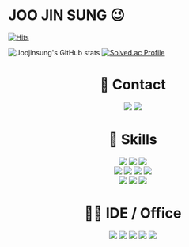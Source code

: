 
# JOO JIN SUNG 😉
[![Hits](https://hits.seeyoufarm.com/api/count/incr/badge.svg?url=https%3A%2F%2Fgithub.com%2FJoojinsung&count_bg=%238C9FE1&title_bg=%2316AC7D&icon=&icon_color=%239C1B1B&title=hits&edge_flat=false)](https://hits.seeyoufarm.com)

![Joojinsung's GitHub stats](https://github-readme-stats.vercel.app/api?username=Joojinsung&show_icons=true&theme=radical)
[![Solved.ac Profile](http://mazassumnida.wtf/api/v2/generate_badge?boj=dev_jinsung1017)](https://solved.ac/dev_jinsung1017/)

<div align="center">
  <h1>📱 Contact</h1>
</div>
<div align="center">
   <a href="https://www.instagram.com/"><img src="https://img.shields.io/badge/Gmail-D14836?style=for-the-badge&logo=gmail&logoColor=white"/></a>
  <a href="https://www.instagram.com/"><img src="https://img.shields.io/badge/Instagram-E4405F?style=for-the-badge&logo=instagram&logoColor=white"/></a></div>
</div>

<div align="center">
  <h1>🚀 Skills</h1>
</div>
<div align="center">
    <a href="https://www.instagram.com/"><img src="https://img.shields.io/badge/Java-ED8B00?style=for-the-badge&logo=openjdk&logoColor=white"/></a>
  <a href="https://www.instagram.com/"><img src="https://img.shields.io/badge/SpringBoot-6DB33F?style=for-the-badge&logo=springBoot&logoColor=white"/></a>
   <a href="https://www.instagram.com/"><img src="https://img.shields.io/badge/Kotlin-0095D5?&style=for-the-badge&logo=kotlin&logoColor=white"/></a>
  <br>
    <a href="https://www.instagram.com/"><img src="https://img.shields.io/badge/HTML5-E34F26?style=for-the-badge&logo=html5&logoColor=white"/></a>
 <a href="https://www.instagram.com/"><img src="https://img.shields.io/badge/CSS3-1572B6?style=for-the-badge&logo=css3&logoColor=white"/></a>
    <a href="https://www.instagram.com/"><img src="https://img.shields.io/badge/JavaScript-F7DF1E?style=for-the-badge&logo=JavaScript&logoColor=white"/></a>
  <a href="https://www.instagram.com/"><img src="https://img.shields.io/badge/Vue.js-35495E?style=for-the-badge&logo=vue.js&logoColor=4FC08D"/></a>
  <br>
    <a href="https://www.instagram.com/"><img src="https://img.shields.io/badge/Amazon_AWS-FF9900?style=for-the-badge&logo=amazonaws&logoColor=white"/></a>
    <a href="https://www.instagram.com/"><img src="https://img.shields.io/badge/MySQL-00000F?style=for-the-badge&logo=mysql&logoColor=white"/></a>
<a href="https://www.instagram.com/"><img src="https://img.shields.io/badge/redis-%23DD0031.svg?&style=for-the-badge&logo=redis&logoColor=white"/></a>
</div>

<div align="center">
  <h1>👩‍💻 IDE / Office</h1>
  
<div align="center">
  <a href="https://www.instagram.com/"><img src="https://img.shields.io/badge/IntelliJ_IDEA-000000.svg?style=for-the-badge&logo=intellij-idea&logoColor=white"/></a>
  <a href="https://www.instagram.com/"><img src="https://img.shields.io/badge/Visual_Studio_Code-0078D4?style=for-the-badge&logo=visual%20studio%20code&logoColor=white"/></a>
   <a href="https://www.instagram.com/"><img src="https://img.shields.io/badge/Notion-000000?style=for-the-badge&logo=notion&logoColor=white"/></a>
  <a href="https://www.instagram.com/"><img src="https://img.shields.io/badge/Microsoft_PowerPoint-B7472A?style=for-the-badge&logo=microsoft-powerpoint&logoColor=white"/></a>
   <a href="https://www.instagram.com/"><img src="https://img.shields.io/badge/Discord-7289DA?style=for-the-badge&logo=discord&logoColor=white"/></a>
  
</div>
</div>

